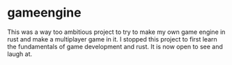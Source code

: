 # gameengine

This was a way too ambitious project to try to make my own game engine in rust and make a multiplayer game in it.
I stopped this project to first learn the fundamentals of game development and rust. It is now open to see and 
laugh at.
